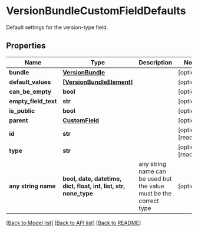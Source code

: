 # VersionBundleCustomFieldDefaults

Default settings for the version-type field.

## Properties
Name | Type | Description | Notes
------------ | ------------- | ------------- | -------------
**bundle** | [**VersionBundle**](VersionBundle.md) |  | [optional] 
**default_values** | [**[VersionBundleElement]**](VersionBundleElement.md) |  | [optional] 
**can_be_empty** | **bool** |  | [optional] 
**empty_field_text** | **str** |  | [optional] 
**is_public** | **bool** |  | [optional] 
**parent** | [**CustomField**](CustomField.md) |  | [optional] 
**id** | **str** |  | [optional] [readonly] 
**type** | **str** |  | [optional] [readonly] 
**any string name** | **bool, date, datetime, dict, float, int, list, str, none_type** | any string name can be used but the value must be the correct type | [optional]

[[Back to Model list]](../README.md#documentation-for-models) [[Back to API list]](../README.md#documentation-for-api-endpoints) [[Back to README]](../README.md)


